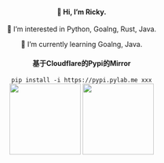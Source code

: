 <div align="center" >
<h4>👋 Hi, I’m Ricky.</h4>
<p>👀 I’m interested in Python, Goalng, Rust, Java.</p>
<p>🌱 I’m currently learning Goalng, Java.</p>
</div>

<div align="center" >
<h4>基于Cloudflare的Pypi的Mirror</h4>
<code>pip install -i https://pypi.pylab.me xxx</code>
</div>

<div align="center" >
<img height="145px" src="https://github-readme-stats.vercel.app/api?username=swoiow&theme=&show_icons=true&hide_title=true&hide_border=true&custom_title=GitHub%20Stats" />
<img height="145px" src="https://github-readme-stats.vercel.app/api/top-langs/?username=swoiow&hide_title=true&hide_border=true&layout=compact" />

</div>
